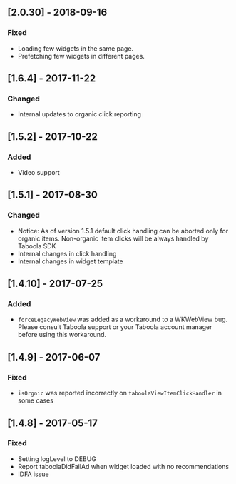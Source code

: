 ## [2.0.30] - 2018-09-16
### Fixed
- Loading few widgets in the same page.
- Prefetching few widgets in different pages.
## [1.6.4] - 2017-11-22
### Changed
- Internal updates to organic click reporting
## [1.5.2] - 2017-10-22
### Added
- Video support
## [1.5.1] - 2017-08-30
### Changed
- Notice: As of version 1.5.1 default click handling can be aborted only for organic items. Non-organic item clicks will be always handled by Taboola SDK
- Internal changes in click handling
- Internal changes in widget template
## [1.4.10] - 2017-07-25
### Added
- `forceLegacyWebView` was added as a workaround to a WKWebView bug. Please consult Taboola support or your Taboola account manager before using this workaround.
## [1.4.9] - 2017-06-07
### Fixed
- `isOrgnic` was reported incorrectly on `taboolaViewItemClickHandler` in some cases
## [1.4.8] - 2017-05-17
### Fixed
- Setting logLevel to DEBUG
- Report taboolaDidFailAd when widget loaded with no recommendations
- IDFA issue
